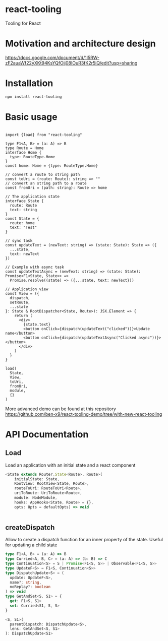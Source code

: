 # react-tooling
Tooling for React

# Motivation and architecture design

https://docs.google.com/document/d/1l5RW-zF2auaWf22yXKt94KsYQfOjj08IOuR3fK2r5iQ/edit?usp=sharing

# Installation
```sh
npm install react-tooling
```

# Basic usage

```tsx

import {load} from "react-tooling"

type F1<A, B> = (a: A) => B
type Route = Home
interface Home {
  type: RouteType.Home
}
const home: Home = {type: RouteType.Home}

// convert a route to string path
const toUri = (route: Route): string => ""
// convert an string path to a route
const fromUri = (path: string): Route => home

// The application state
interface State {
  route: Route
  text: string
}
const State = {
  route: home
  text: "Test"
}

// sync task
const updateText = (newText: string) => (state: State): State => ({
  ...state,
  text: newText
})

// Example with async task
const updateTextAsync = (newText: string) => (state: State): Promise<F1<State, State>> =>
  Promise.resolve((state) => ({...state, text: newText}))

// Application view
const View = ({
  dispatch,
  setRoute,
  ...state
}: State & RootDispatcher<State, Route>): JSX.Element => {
    return (
      <div>
        {state.text}
        <button onClick={dispatch(updateText("clicked"))}>Update name</button>
        <button onClick={dispatch(updateTextAsync("Clicked async"))}></button>
      </div>
    )
  }
}

load(
  State,
  View,
  toUri,
  fromUri,
  module,
  {}
)
```

More advanced demo can be found at this repository https://github.com/ben-x9/react-tooling-demo/tree/with-new-react-tooling

# API Documentation

## Load

Load an application with an initial state and a react component

```ts
<State extends Router.State<Route>, Route>(
    initialState: State,
    RootView: RootView<State, Route>,
    routeToUri: RouteToUri<Route>,
    uriToRoute: UriToRoute<Route>,
    module: NodeModule,
    hooks: AppHooks<State, Route> = {},
    opts: Opts = defaultOpts) => void
    
 ```
 
## createDispatch

Allow to create a dispatch function for an inner property of the state.
Useful for updating a child state

```ts
type F1<A, B> = (a: A) => B
type Curried<A, B, C> = (a: A) => (b: B) => C
type Continuation<S> = S | Promise<F1<S, S>> | Observable<F1<S, S>>
type UpdateF<S> = F1<S, Continuation<S>>
type DispatchUpdate<S> = (
  update: UpdateF<S>,
  name?: string,
  noReplay?: boolean
) => void
type GetAndSet<S, S1> = {
  get: F1<S, S1>
  set: Curried<S1, S, S>
}

<S, S1>(
  parentDispatch: DispatchUpdate<S>,
  lens: GetAndSet<S, S1>
): DispatchUpdate<S1>
```
